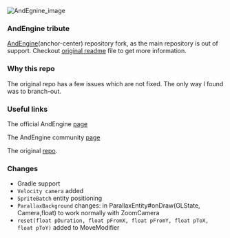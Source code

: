 ![AndEgnine_image](https://koenig-media.raywenderlich.com/uploads/2012/05/AndEngine.png)

### AndEngine tribute

[AndEngine](https://github.com/nicolasgramlich/AndEngine/tree/GLES2-AnchorCenter)(anchor-center) 
repository fork, as the main repository is out of support.
Checkout [original readme](https://github.com/nicolasgramlich/AndEngine/blob/GLES2/README.md)
file to get more information.

### Why this repo

The original repo has a few issues which are not fixed. The only way I found was to branch-out.

### Useful links

The official AndEngine [page](http://www.andengine.org/)

The AndEngine community [page](http://andengine-community.com/)

The original 
[repo](https://github.com/nicolasgramlich/AndEngine/).

### Changes

* Gradle support
* `Velocity camera` added
* `SpriteBatch` entity positioning
* `ParallaxBackground` changes: in ParallaxEntity#onDraw(GLState, Camera,float) to work normally with ZoomCamera
* `reset(float pDuration, float pFromX, float pFromY, float pToX, float pToY)` added to MoveModifier

